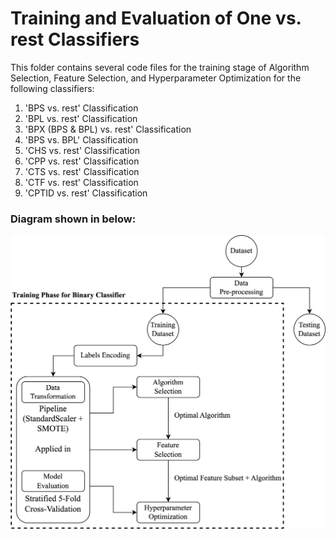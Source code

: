 # Training and Evaluation of One vs. rest Classifiers

This folder contains several code files for the training stage of Algorithm Selection, Feature Selection, and Hyperparameter Optimization for the following classifiers:
1. 'BPS vs. rest' Classification
2. 'BPL vs. rest' Classification
3. 'BPX (BPS & BPL) vs. rest' Classification
4. 'BPS vs. BPL' Classification
5. 'CHS vs. rest' Classification
6. 'CPP vs. rest' Classification
7. 'CTS vs. rest' Classification
8. 'CTF vs. rest' Classification
9. 'CPTID vs. rest' Classification

### Diagram shown in below:
![image](https://github.com/MC36519/Project-Report/blob/main/Models%20Training/General%20Steps.png)
